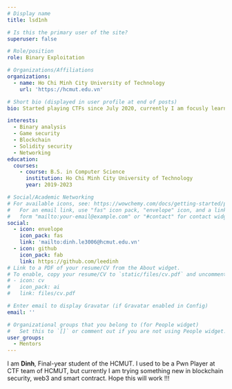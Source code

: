 ```yaml
---
# Display name
title: lsd1nh

# Is this the primary user of the site?
superuser: false

# Role/position
role: Binary Exploitation

# Organizations/Affiliations
organizations:
  - name: Ho Chi Minh City University of Technology
    url: 'https://hcmut.edu.vn'

# Short bio (displayed in user profile at end of posts)
bio: Started playing CTFs since July 2020, currently I am focusly learning in the Web3 security

interests:
  - Binary analysis
  - Game security
  - Blockchain
  - Solidity security
  - Networking
education:
  courses:
    - course: B.S. in Computer Science
      institution: Ho Chi Minh City University of Technology
      year: 2019-2023

# Social/Academic Networking
# For available icons, see: https://wowchemy.com/docs/getting-started/page-builder/#icons
#   For an email link, use "fas" icon pack, "envelope" icon, and a link in the
#   form "mailto:your-email@example.com" or "#contact" for contact widget.
social:
  - icon: envelope
    icon_pack: fas
    link: 'mailto:dinh.le3006@hcmut.edu.vn'
  - icon: github
    icon_pack: fab
    link: https://github.com/leedinh
# Link to a PDF of your resume/CV from the About widget.
# To enable, copy your resume/CV to `static/files/cv.pdf` and uncomment the lines below.
# - icon: cv
#   icon_pack: ai
#   link: files/cv.pdf

# Enter email to display Gravatar (if Gravatar enabled in Config)
email: ''

# Organizational groups that you belong to (for People widget)
#   Set this to `[]` or comment out if you are not using People widget.
user_groups:
  - Mentors
---
```



I am **Dinh**, Final-year student of the HCMUT. I used to be a Pwn Player at CTF team of HCMUT, but currently I am trying something new in blockchain security, web3 and smart contract. Hope this will work !!!



